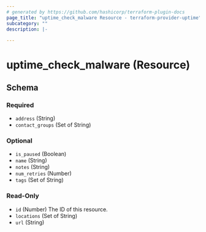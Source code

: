```yaml
---
# generated by https://github.com/hashicorp/terraform-plugin-docs
page_title: "uptime_check_malware Resource - terraform-provider-uptime"
subcategory: ""
description: |-
  
---
```


# uptime_check_malware (Resource)





<!-- schema generated by tfplugindocs -->
## Schema

### Required

- `address` (String)
- `contact_groups` (Set of String)

### Optional

- `is_paused` (Boolean)
- `name` (String)
- `notes` (String)
- `num_retries` (Number)
- `tags` (Set of String)

### Read-Only

- `id` (Number) The ID of this resource.
- `locations` (Set of String)
- `url` (String)


